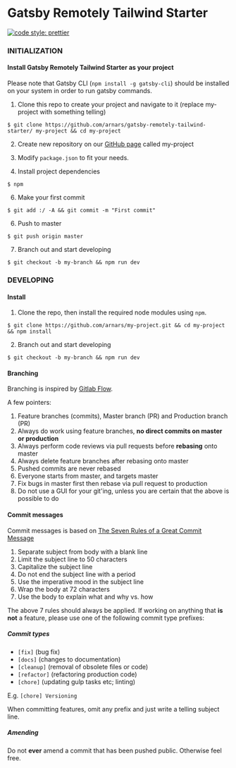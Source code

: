 # Gatsby Remotely Tailwind Starter

[![code style: prettier](https://img.shields.io/badge/code_style-prettier-ff69b4.svg?style=flat-square)](https://github.com/prettier/prettier)

### INITIALIZATION

#### Install Gatsby Remotely Tailwind Starter as your project

Please note that Gatsby CLI (`npm install -g gatsby-cli`) should be installed on your system in order to run gatsby commands.

1. Clone this repo to create your project and navigate to it (replace my-project with something telling)

```
$ git clone https://github.com/arnars/gatsby-remotely-tailwind-starter/ my-project && cd my-project
```

2. Create new repository on our [GitHub page](https://github.com/arnars) called my-project

3. Modify `package.json` to fit your needs.

4. Install project dependencies

```
$ npm
```

6. Make your first commit

```
$ git add :/ -A && git commit -m "First commit"
```

6. Push to master

```
$ git push origin master
```

7. Branch out and start developing

```
$ git checkout -b my-branch && npm run dev
```

### DEVELOPING

#### Install

1. Clone the repo, then install the required node modules using `npm`.

```
$ git clone https://github.com/arnars/my-project.git && cd my-project && npm install
```

2. Branch out and start developing

```
$ git checkout -b my-branch && npm run dev
```

#### Branching

Branching is inspired by [Gitlab Flow](https://docs.gitlab.com/ee/workflow/gitlab_flow.html).

A few pointers:

1. Feature branches (commits), Master branch (PR) and Production branch (PR)
2. Always do work using feature branches, **no direct commits on master or production**
3. Always perform code reviews via pull requests before **rebasing** onto master
4. Always delete feature branches after rebasing onto master
5. Pushed commits are never rebased
6. Everyone starts from master, and targets master
7. Fix bugs in master first then rebase via pull request to production
8. Do not use a GUI for your git'ing, unless you are certain that the above is possible to do

#### Commit messages

Commit messages is based on [The Seven Rules of a Great Commit Message](http://chris.beams.io/posts/git-commit/#seven-rules)

1. Separate subject from body with a blank line
2. Limit the subject line to 50 characters
3. Capitalize the subject line
4. Do not end the subject line with a period
5. Use the imperative mood in the subject line
6. Wrap the body at 72 characters
7. Use the body to explain what and why vs. how

The above 7 rules should always be applied. If working on anything that **is not** a feature, please use one of the following commit type prefixes:

##### Commit types

-   `[fix]` (bug fix)
-   `[docs]` (changes to documentation)
-   `[cleanup]` (removal of obsolete files or code)
-   `[refactor]` (refactoring production code)
-   `[chore]` (updating gulp tasks etc; linting)

E.g. `[chore] Versioning`

When committing features, omit any prefix and just write a telling subject line.

##### Amending

Do not **ever** amend a commit that has been pushed public. Otherwise feel free.
